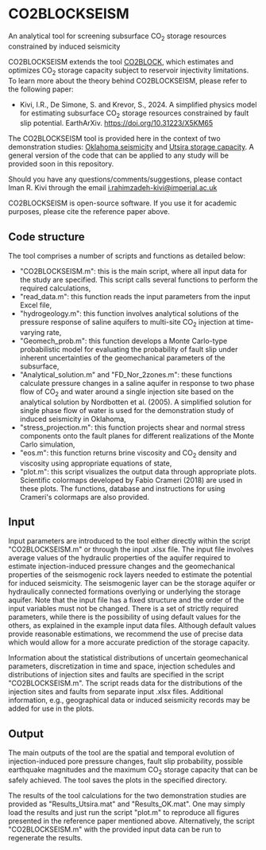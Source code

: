 # CO2BLOCKSEISM
An analytical tool for screening subsurface CO<sub>2</sub> storage resources constrained by induced seismicity

CO2BLOCKSEISM extends the tool [CO2BLOCK](https://github.com/co2block/CO2BLOCK), which estimates and optimizes CO<sub>2</sub> storage capacity subject to reservoir injectivity limitations. To learn more about the theory behind CO2BLOCKSEISM, please refer to the following paper:
- Kivi, I.R., De Simone, S. and Krevor, S., 2024. A simplified physics model for estimating subsurface CO<sub>2</sub> storage resources constrained ‎by fault slip potential. EarthArXiv. https://doi.org/10.31223/X5KM65

The CO2BLOCKSEISM tool is provided here in the context of two demonstration studies: [Oklahoma seismicity](https://github.com/imanrahimzadeh/CO2BLOCKSEISM/tree/main/Oklahoma%20seismicity) and [Utsira storage capacity](https://github.com/imanrahimzadeh/CO2BLOCKSEISM/tree/main/Utsira%20storage%20capacity). A general version of the code that can be applied to any study will be provided soon in this repository.

Should you have any questions/comments/suggestions, please contact Iman R. Kivi through the email i.rahimzadeh-kivi@imperial.ac.uk

CO2BLOCKSEISM is open-source software. If you use it for academic purposes, please cite the reference paper above.



## **Code structure**
The tool comprises a number of scripts and functions as detailed below:
- "CO2BLOCKSEISM.m": this is the main script, where all input data for the study are specified. This script calls several functions to perform the required calculations,
- "read_data.m": this function reads the input parameters from the input Excel file,
- "hydrogeology.m": this function involves analytical solutions of the pressure response of saline aquifers to multi-site CO<sub>2</sub> injection at time-varying rate,
- "Geomech_prob.m": this function develops a Monte Carlo-type probabilistic model for evaluating the probability of fault slip under inherent uncertainties of the geomechanical parameters of the subsurface,
- "Analytical_solution.m" and "FD_Nor_2zones.m": these functions calculate pressure changes in a saline aquifer in response to two phase flow of CO<sub>2</sub> and water around a single injection site based on the analytical solution by Nordbotten et al. (2005). A simplified solution for single phase flow of water is used for the demonstration study of induced seismicity in Oklahoma,
- "stress_projection.m": this function projects shear and normal stress components onto the fault planes for different realizations of the Monte Carlo simulation,
- "eos.m": this function returns brine viscosity and CO<sub>2</sub> density and viscosity using appropriate equations of state,
- "plot.m": this script visualizes the output data through appropriate plots. Scientific colormaps developed by Fabio Crameri (2018) are used in these plots. The functions, database and instructions for using Crameri's colormaps are also provided.

## **Input**
Input parameters are introduced to the tool either directly within the script "CO2BLOCKSEISM.m" or through the input .xlsx file. The input file involves average values of the hydraulic properties of the aquifer required to estimate injection-induced pressure changes and the geomechanical properties of the seismogenic rock layers needed to estimate the potential for induced seismicity. The seismogenic layer can be the storage aquifer or hydraulically connected formations overlying or underlying the storage aquifer. Note that the input file has a fixed structure and the order of the input variables must not be changed. There is a set of strictly required parameters, while there is the possibility of using default values for the others, as explained in the example input data files. Although default values provide reasonable estimations, we recommend the use of precise data which would allow for a more accurate prediction of the storage capacity.

Information about the statistical distributions of uncertain geomechanical parameters, discretization in time and space, injection schedules and distributions of injection sites and faults are specified in the script "CO2BLOCKSEISM.m". The script reads data for the distributions of the injection sites and faults from separate input .xlsx files. Additional information, e.g., geographical data or induced seismicity records may be added for use in the plots.

## **Output**
The main outputs of the tool are the spatial and temporal evolution of injection-induced pore pressure changes, fault slip probability, possible earthquake magnitudes and the maximum CO<sub>2</sub> storage capacity that can be safely achieved. The tool saves the plots in the specified directory.

The results of the tool calculations for the two demonstration studies are provided as "Results_Utsira.mat" and "Results_OK.mat". One may simply load the results and just run the script "plot.m" to reproduce all figures presented in the reference paper mentioned above. Alternatively, the script "CO2BLOCKSEISM.m" with the provided input data can be run to regenerate the results.
